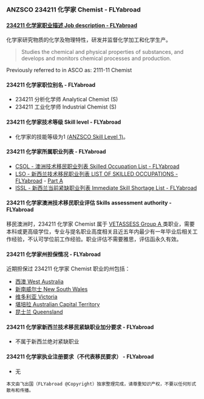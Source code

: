 ### ANZSCO 234211 化学家 Chemist - FLYabroad ###

####  [234211 化学家职业描述 Job description - FLYabroad](http://www.flyabroadvisa.com/anzsco/2342.html#234211)

化学家研究物质的化学及物理特性，研发并监督化学加工和化学生产。 

> Studies the chemical and physical properties of substances, and develops and monitors chemical processes and production.

Previously referred to in ASCO as:
2111-11 Chemist

#### 234211 化学家职位别名 - FLYabroad
 
- 234211	 分析化学师 Analytical Chemist (S)
- 234211 工业化学师 Industrial Chemist (S)

#### 234211 化学家技术等级 Skill level - FLYabroad

- 化学家的技能等级为1 [(ANZSCO Skill Level 1)](http://www.flyabroadvisa.com/anzsco/)。

#### 234211 化学家所属职业列表 - FLYabroad

- [CSOL - 澳洲技术移民职业列表 Skilled Occupation List - FLYabroad](http://www.flyabroadvisa.com/sol/)
- [LSO - 新西兰技术移民职业列表 LIST OF SKILLED OCCUPATIONS - FLYabroad](http://nz.flyabroadvisa.com/lso/) - [Part A](parta)
- [ISSL - 新西兰当前紧缺职业列表 Immediate Skill Shortage List - FLYabroad](http://nz.flyabroadvisa.com/work-residence/issl.html)

#### 234211 化学家澳洲技术移民职业评估 Skills assessment authority - FLYabroad

移民澳洲时，234211 化学家 Chemist 属于 [VETASSESS Group A ](http://www.flyabroadvisa.com/ass/vetassess.html)类职业，需要本科或更高级学位，专业与提名职业高度相关且近五年内最少有一年毕业后相关工作经验，不认可学位前工作经验。职业评估不需要雅思，评估函永久有效。

#### 234211 化学家州担保情况 - FLYabroad

近期担保过 234211 化学家 Chemist 职业的州包括：

- [西澳 West Australia](http://www.flyabroadvisa.com/zdb/wa.html)
- [新南威尔士 New South Wales](http://www.flyabroadvisa.com/zdb/nsw.html)
- [维多利亚 Victoria](http://www.flyabroadvisa.com/zdb/vic.html)
- [堪培拉 Australian Capital Territory](http://www.flyabroadvisa.com/zdb/act.html)
- [昆士兰 Queensland](http://www.flyabroadvisa.com/zdb/qld.html)

#### 234211 化学家新西兰技术移民紧缺职业加分要求 - FLYabroad

- 不属于新西兰绝对紧缺职业

#### 234211 化学家执业注册要求（不代表移民要求） - FLYabroad

- 无

`本文由飞出国（FLYabroad @Copyright）独家整理完成，请尊重知识产权，不要以任何形式散布和传播。`